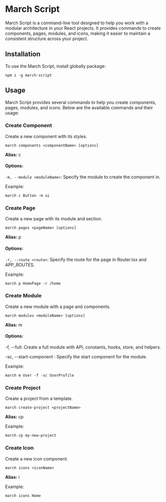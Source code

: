 # March Script

March Script is a command-line tool designed to help you work with a modular architecture in your React projects. It provides commands to create components, pages, modules, and icons, making it easier to maintain a consistent structure across your project.

## Installation

To use the March Script, install globally package:

`npm i -g march-script`

## Usage

March Script provides several commands to help you create components, pages, modules, and icons. Below are the available commands and their usage:

### Create Component

Create a new component with its styles.

`march components <componentName> [options]`

**Alias:** c

#### Options:

`-m, --module <moduleName>`: Specify the module to create the component in.

Example:

`march c Button -m ui`

### Create Page

Create a new page with its module and section.

`march pages <pageName> [options]`

**Alias:** p

#### Options:

`-r, --route <route>`: Specify the route for the page in Router.tsx and APP_ROUTES.

Example:

`march p HomePage -r /home`

### Create Module

Create a new module with a page and components.

`march modules <moduleName> [options]`

**Alias:** m

#### Options:

-f, --full: Create a full module with API, constants, hooks, store, and helpers.

-sc, --start-component <startComponent>: Specify the start component for the module.

Example:

`march m User -f -sc UserProfile`

### Create Project

Create a project from a template.

`march create-project <projectName>`

**Alias:** cp

Example:

`march cp my-new-project`

### Create Icon

Create a new icon component.

`march icons <iconName>`

**Alias:** i

Example:

`march icons Home`
